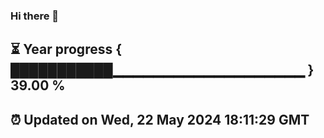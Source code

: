 ### Hi there 👋
⏳ Year progress { ███████████▁▁▁▁▁▁▁▁▁▁▁▁▁▁▁▁▁▁▁ } 39.00 %
---
⏰ Updated on Wed, 22 May 2024 18:11:29 GMT
---
